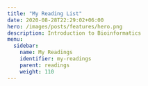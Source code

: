 ```yaml
---
title: "My Reading List"
date: 2020-08-28T22:29:02+06:00
hero: /images/posts/features/hero.png
description: Introduction to Bioinformatics
menu:
  sidebar:
    name: My Readings
    identifier: my-readings
    parent: readings
    weight: 110
---
```

